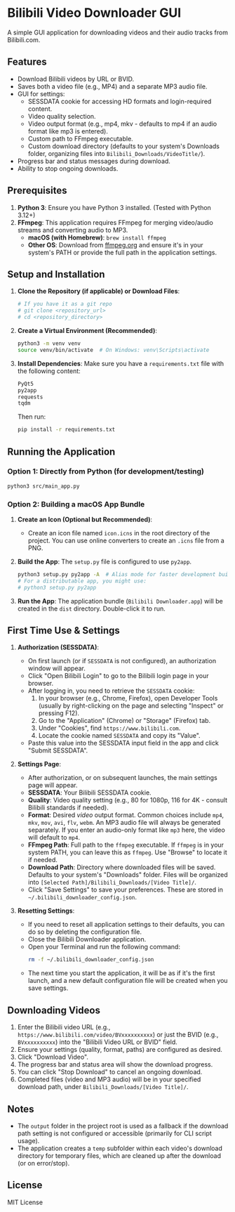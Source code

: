 # Bilibili Video Downloader GUI

A simple GUI application for downloading videos and their audio tracks from Bilibili.com.

## Features

- Download Bilibili videos by URL or BVID.
- Saves both a video file (e.g., MP4) and a separate MP3 audio file.
- GUI for settings:
    - SESSDATA cookie for accessing HD formats and login-required content.
    - Video quality selection.
    - Video output format (e.g., mp4, mkv - defaults to mp4 if an audio format like mp3 is entered).
    - Custom path to FFmpeg executable.
    - Custom download directory (defaults to your system's Downloads folder, organizing files into `Bilibili_Downloads/VideoTitle/`).
- Progress bar and status messages during download.
- Ability to stop ongoing downloads.

## Prerequisites

1.  **Python 3**: Ensure you have Python 3 installed. (Tested with Python 3.12+)
2.  **FFmpeg**: This application requires FFmpeg for merging video/audio streams and converting audio to MP3.
    -   **macOS (with Homebrew)**: `brew install ffmpeg`
    -   **Other OS**: Download from [ffmpeg.org](https://ffmpeg.org/download.html) and ensure it's in your system's PATH or provide the full path in the application settings.

## Setup and Installation

1.  **Clone the Repository (if applicable) or Download Files**:
    ```bash
    # If you have it as a git repo
    # git clone <repository_url>
    # cd <repository_directory>
    ```

2.  **Create a Virtual Environment (Recommended)**:
    ```bash
    python3 -m venv venv
    source venv/bin/activate  # On Windows: venv\Scripts\activate
    ```

3.  **Install Dependencies**:
    Make sure you have a `requirements.txt` file with the following content:
    ```txt
    PyQt5
    py2app
    requests
    tqdm
    ```
    Then run:
    ```bash
    pip install -r requirements.txt
    ```

## Running the Application

### Option 1: Directly from Python (for development/testing)

```bash
python3 src/main_app.py
```

### Option 2: Building a macOS App Bundle

1.  **Create an Icon (Optional but Recommended)**:
    -   Create an icon file named `icon.icns` in the root directory of the project. You can use online converters to create an `.icns` file from a PNG.

2.  **Build the App**:
    The `setup.py` file is configured to use `py2app`.
    ```bash
    python3 setup.py py2app -A  # Alias mode for faster development builds
    # For a distributable app, you might use:
    # python3 setup.py py2app
    ```

3.  **Run the App**:
    The application bundle (`Bilibili Downloader.app`) will be created in the `dist` directory. Double-click it to run.

## First Time Use & Settings

1.  **Authorization (SESSDATA)**:
    -   On first launch (or if `SESSDATA` is not configured), an authorization window will appear.
    -   Click "Open Bilibili Login" to go to the Bilibili login page in your browser.
    -   After logging in, you need to retrieve the `SESSDATA` cookie:
        1.  In your browser (e.g., Chrome, Firefox), open Developer Tools (usually by right-clicking on the page and selecting "Inspect" or pressing F12).
        2.  Go to the "Application" (Chrome) or "Storage" (Firefox) tab.
        3.  Under "Cookies", find `https://www.bilibili.com`.
        4.  Locate the cookie named `SESSDATA` and copy its "Value".
    -   Paste this value into the SESSDATA input field in the app and click "Submit SESSDATA".

2.  **Settings Page**:
    -   After authorization, or on subsequent launches, the main settings page will appear.
    -   **SESSDATA**: Your Bilibili SESSDATA cookie.
    -   **Quality**: Video quality setting (e.g., 80 for 1080p, 116 for 4K - consult Bilibili standards if needed).
    -   **Format**: Desired *video* output format. Common choices include `mp4`, `mkv`, `mov`, `avi`, `flv`, `webm`. An MP3 audio file will always be generated separately. If you enter an audio-only format like `mp3` here, the video will default to `mp4`.
    -   **FFmpeg Path**: Full path to the `ffmpeg` executable. If `ffmpeg` is in your system PATH, you can leave this as `ffmpeg`. Use "Browse" to locate it if needed.
    -   **Download Path**: Directory where downloaded files will be saved. Defaults to your system's "Downloads" folder. Files will be organized into `[Selected Path]/Bilibili_Downloads/[Video Title]/`.
    -   Click "Save Settings" to save your preferences. These are stored in `~/.bilibili_downloader_config.json`.

3.  **Resetting Settings**:
    -   If you need to reset all application settings to their defaults, you can do so by deleting the configuration file.
    -   Close the Bilibili Downloader application.
    -   Open your Terminal and run the following command:
        ```bash
        rm -f ~/.bilibili_downloader_config.json
        ```
    -   The next time you start the application, it will be as if it's the first launch, and a new default configuration file will be created when you save settings.

## Downloading Videos

1.  Enter the Bilibili video URL (e.g., `https://www.bilibili.com/video/BVxxxxxxxxxx`) or just the BVID (e.g., `BVxxxxxxxxxx`) into the "Bilibili Video URL or BVID" field.
2.  Ensure your settings (quality, format, paths) are configured as desired.
3.  Click "Download Video".
4.  The progress bar and status area will show the download progress.
5.  You can click "Stop Download" to cancel an ongoing download.
6.  Completed files (video and MP3 audio) will be in your specified download path, under `Bilibili_Downloads/[Video Title]/`.

## Notes

- The `output` folder in the project root is used as a fallback if the download path setting is not configured or accessible (primarily for CLI script usage).
- The application creates a `temp` subfolder within each video's download directory for temporary files, which are cleaned up after the download (or on error/stop).

## License
MIT License